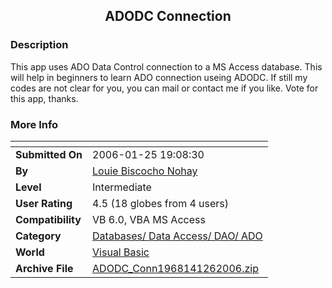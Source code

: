 ﻿<div align="center">

## ADODC Connection


</div>

### Description

This app uses ADO Data Control connection to a MS Access database. This will help in beginners to learn ADO connection useing ADODC. If still my codes are not clear for you, you can mail or contact me if you like. Vote for this app, thanks.
 
### More Info
 


<span>             |<span>
---                |---
**Submitted On**   |2006-01-25 19:08:30
**By**             |[Louie Biscocho Nohay](https://github.com/Planet-Source-Code/PSCIndex/blob/master/ByAuthor/louie-biscocho-nohay.md)
**Level**          |Intermediate
**User Rating**    |4.5 (18 globes from 4 users)
**Compatibility**  |VB 6\.0, VBA MS Access
**Category**       |[Databases/ Data Access/ DAO/ ADO](https://github.com/Planet-Source-Code/PSCIndex/blob/master/ByCategory/databases-data-access-dao-ado__1-6.md)
**World**          |[Visual Basic](https://github.com/Planet-Source-Code/PSCIndex/blob/master/ByWorld/visual-basic.md)
**Archive File**   |[ADODC\_Conn1968141262006\.zip](https://github.com/Planet-Source-Code/louie-biscocho-nohay-adodc-connection__1-64149/archive/master.zip)








